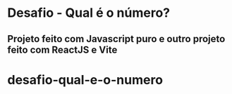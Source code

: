 # Desafio - Qual é o número?

## Projeto feito com Javascript puro e outro projeto feito com ReactJS e Vite


# desafio-qual-e-o-numero
